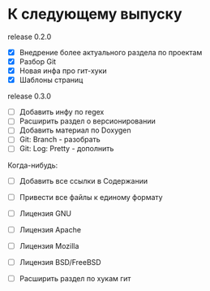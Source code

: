 # К следующему выпуску

release 0.2.0

- [x] Внедрение более актуального раздела по проектам
- [x] Разбор Git
- [x] Новая инфа про гит-хуки
- [x] Шаблоны страниц

release 0.3.0

- [ ] Добавить инфу по regex
- [ ] Расширить раздел о версионировании
- [ ] Добавить материал по Doxygen
- [ ] Git: Branch - разобрать
- [ ] Git: Log: Pretty - дополнить

Когда-нибудь:

- [ ] Добавить все ссылки в Содержании
- [ ] Привести все файлы к единому формату
- [ ] Лицензия GNU
- [ ] Лицензия Apache
- [ ] Лицензия Mozilla
- [ ] Лицензия BSD/FreeBSD
- [ ] Расширить раздел по хукам гит

